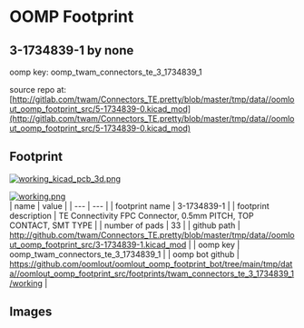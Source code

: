 # OOMP Footprint  
## 3-1734839-1  by none  
  
oomp key: oomp_twam_connectors_te_3_1734839_1  
  
source repo at: [http://gitlab.com/twam/Connectors_TE.pretty/blob/master/tmp/data//oomlout_oomp_footprint_src/5-1734839-0.kicad_mod](http://gitlab.com/twam/Connectors_TE.pretty/blob/master/tmp/data//oomlout_oomp_footprint_src/5-1734839-0.kicad_mod)  
## Footprint  
  
[![working_kicad_pcb_3d.png](working_kicad_pcb_3d_600.png)](working_kicad_pcb_3d.png)  
  
[![working.png](working_600.png)](working.png)  
| name | value | 
| --- | --- | 
| footprint name | 3-1734839-1 | 
| footprint description | TE Connectivity FPC Connector, 0.5mm PITCH, TOP CONTACT, SMT TYPE | 
| number of pads | 33 | 
| github path | http://github.com/twam/Connectors_TE.pretty/blob/master/tmp/data//oomlout_oomp_footprint_src/3-1734839-1.kicad_mod | 
| oomp key | oomp_twam_connectors_te_3_1734839_1 | 
| oomp bot github | https://github.com/oomlout/oomlout_oomp_footprint_bot/tree/main/tmp/data//oomlout_oomp_footprint_src/footprints/twam_connectors_te_3_1734839_1/working | 
## Images  

